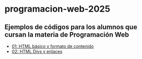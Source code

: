 # programacion-web-2025

Ejemplos de códigos para los alumnos que cursan la materia de Programación Web
---
- [01: HTML básico y formato de contenido](/01_formato_texto/index.html)
- [02: HTML Divs y enlaces](/02_divs_enlaces/index.html)